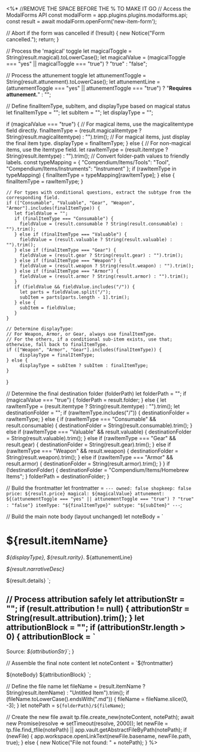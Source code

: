 <%* //REMOVE THE SPACE BEFORE THE % TO MAKE IT GO
// Access the ModalForms API
const modalForm = app.plugins.plugins.modalforms.api;
const result = await modalForm.openForm('new-item-form');

// Abort if the form was cancelled
if (!result) {
  new Notice("Form cancelled.");
  return;
}

// Process the 'magical' toggle
let magicalToggle = String(result.magical).toLowerCase();
let magicalValue = (magicalToggle === "yes" || magicalToggle === "true") ? "true" : "false";

// Process the attunement toggle
let attunementToggle = String(result.attunement).toLowerCase();
let attunementLine = (attunementToggle === "yes" || attunementToggle === "true") ? "**Requires attunement.**" : "";

// Define finalItemType, subItem, and displayType based on magical status
let finalItemType = "";
let subItem = "";
let displayType = "";

if (magicalValue === "true") {
    // For magical items, use the magicalitemtype field directly.
    finalItemType = (result.magicalitemtype ? String(result.magicalitemtype) : "").trim();
    // For magical items, just display the final item type.
    displayType = finalItemType;
} else {
    // For non-magical items, use the itemtype field.
    let rawItemType = (result.itemtype ? String(result.itemtype) : "").trim();
    // Convert folder-path values to friendly labels.
    const typeMapping = {
       "Compendium/Items/Tools": "Tool",
       "Compendium/Items/Instruments": "Instrument"
    };
    if (rawItemType in typeMapping) {
        finalItemType = typeMapping[rawItemType];
    } else {
        finalItemType = rawItemType;
    }
    
    // For types with conditional questions, extract the subtype from the corresponding field.
    if (["Consumable", "Valuable", "Gear", "Weapon", "Armor"].includes(finalItemType)) {
       let fieldValue = "";
       if (finalItemType === "Consumable") {
         fieldValue = (result.consumable ? String(result.consumable) : "").trim();
       } else if (finalItemType === "Valuable") {
         fieldValue = (result.valuable ? String(result.valuable) : "").trim();
       } else if (finalItemType === "Gear") {
         fieldValue = (result.gear ? String(result.gear) : "").trim();
       } else if (finalItemType === "Weapon") {
         fieldValue = (result.weapon ? String(result.weapon) : "").trim();
       } else if (finalItemType === "Armor") {
         fieldValue = (result.armor ? String(result.armor) : "").trim();
       }
       if (fieldValue && fieldValue.includes("/")) {
         let parts = fieldValue.split("/");
         subItem = parts[parts.length - 1].trim();
       } else {
         subItem = fieldValue;
       }
    }
    
    // Determine displayType:
    // For Weapon, Armor, or Gear, always use finalItemType.
    // For the others, if a conditional sub-item exists, use that; otherwise, fall back to finalItemType.
    if (["Weapon", "Armor", "Gear"].includes(finalItemType)) {
         displayType = finalItemType;
    } else {
         displayType = subItem ? subItem : finalItemType;
    }
}

// Determine the final destination folder (folderPath)
let folderPath = "";
if (magicalValue === "true") {
    folderPath = result.folder;
} else {
    let rawItemType = (result.itemtype ? String(result.itemtype) : "").trim();
    let destinationFolder = "";
    if (rawItemType.includes("/")) {
        destinationFolder = rawItemType;
    } else {
        if (rawItemType === "Consumable" && result.consumable) {
            destinationFolder = String(result.consumable).trim();
        } else if (rawItemType === "Valuable" && result.valuable) {
            destinationFolder = String(result.valuable).trim();
        } else if (rawItemType === "Gear" && result.gear) {
            destinationFolder = String(result.gear).trim();
        } else if (rawItemType === "Weapon" && result.weapon) {
            destinationFolder = String(result.weapon).trim();
        } else if (rawItemType === "Armor" && result.armor) {
            destinationFolder = String(result.armor).trim();
        }
    }
    if (!destinationFolder) {
         destinationFolder = "Compendium/Items/Homebrew Items";
    }
    folderPath = destinationFolder;
}

// Build the frontmatter
let frontmatter = `---
owned: false
shopkeep: false
price: ${result.price}
magical: ${magicalValue}
attunement: ${(attunementToggle === "yes" || attunementToggle === "true") ? "true" : "false"}
itemType: "${finalItemType}"
subtype: "${subItem}"
---`;

// Build the main note body (layout unchanged)
let noteBody = `
# ${result.itemName}

*${displayType}, ${result.rarity}*. ${attunementLine}

*${result.narrativeDesc}*

${result.details}
`;

// Process attribution safely
let attributionStr = "";
if (result.attribution != null) {
    attributionStr = String(result.attribution).trim();
}
let attributionBlock = "";
if (attributionStr.length > 0) {
    attributionBlock = `
---
Source: *${attributionStr}*`;
}

// Assemble the final note content
let noteContent = `${frontmatter}

${noteBody}
${attributionBlock}
`;

// Define the file name
let fileName = (result.itemName ? String(result.itemName) : "Untitled Item").trim();
if (fileName.toLowerCase().endsWith(".md")) {
    fileName = fileName.slice(0, -3);
}
let notePath = `${folderPath}/${fileName}`;

// Create the new file
await tp.file.create_new(noteContent, notePath);
await new Promise(resolve => setTimeout(resolve, 2000));
let newFile = tp.file.find_tfile(notePath) || app.vault.getAbstractFileByPath(notePath);
if (newFile) {
  app.workspace.openLinkText(newFile.basename, newFile.path, true);
} else {
  new Notice("File not found: " + notePath);
}
%>